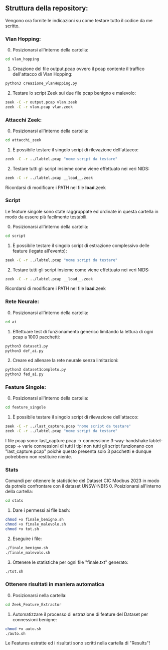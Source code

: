 ## Struttura della repository:
Vengono ora fornite le indicazioni su come testare tutto il codice da me scritto.

### Vlan Hopping:
0. Posizionarsi all'interno della cartella:
```bash
cd vlan_hopping
```
1. Creazione del file output.pcap ovvero il pcap contente il traffico dell'attacco di Vlan Hopping:
```bash
python3 creazione_vlanHopping.py
```
2. Testare lo script Zeek sui due file pcap benigno e malevolo:
```bash
zeek -C -r output.pcap vlan.zeek
zeek -C -r vlan.pcap vlan.zeek
```

### Attacchi Zeek:
0. Posizionarsi all'interno della cartella:
```bash
cd attacchi_zeek
```
1. È possibile testare il singolo script di rilevazione dell'attacco:
```bash
zeek -C -r ../labtel.pcap "nome script da testare"
```
2. Testare tutti gli script insieme come viene effettuato nei veri NIDS:
```bash
zeek -C -r ../labtel.pcap __load__.zeek
```
Ricordarsi di modificare i PATH nel file __load__.zeek

### Script
Le feature singole sono state raggruppate ed ordinate in questa cartella in modo da essere più facilmente testabili.

0. Posizionarsi all'interno della cartella:
```bash
cd script
```
1. È possibile testare il singolo script di estrazione complessivo delle feature (legate all'evento):
```bash
zeek -C -r ../labtel.pcap "nome script da testare"
```
2. Testare tutti gli script insieme come viene effettuato nei veri NIDS:
```bash
zeek -C -r ../labtel.pcap __load__.zeek
```
Ricordarsi di modificare i PATH nel file __load__.zeek

### Rete Neurale:
0. Posizionarsi all'interno della cartella:
```bash
cd ai
```
1. Effettuare test di funzionamento generico limitando la lettura di ogni pcap a 1000 pacchetti:
```bash
python3 dataset1.py
python3 def_ai.py
```
2. Creare ed allenare la rete neurale senza limitazioni:
```bash
python3 dataset1completo.py
python3 fed_ai.py
```

### Feature Singole:
0. Posizionarsi all'interno della cartella:
```bash
cd feature_singole
```
1. È possibile testare il singolo script di rilevazione dell'attacco:
```bash
zeek -C -r ../last_capture.pcap "nome script da testare"
zeek -C -r ../labtel.pcap "nome script da testare"
```
I file pcap sono:
last_capture.pcap -> connessione 3-way-handshake
labtel-pcap -> varie connessioni di tutti i tipi
non tutti gli script funzionano con "last_capture.pcap" poichè questo presenta solo 3 pacchetti e dunque potrebbero non restituire niente.

### Stats
Comandi per ottenere le statistiche del Dataset CIC Modbus 2023 in modo da potrelo confrontare con il dataset UNSW-NB15
0. Posizionarsi all'interno della cartella:
```bash
cd stats
```
1. Dare i permessi ai file bash:
```bash
chmod +x finale_benigno.sh
chmod +x finale_malevolo.sh
chmod +x tot.sh
```
2. Eseguire i file:
```bash
./finale_benigno.sh
./finale_malevolo.sh
```
3. Ottenere le statistiche per ogni file "finale.txt" generato:
```bash
./tot.sh
```

### Ottenere risultati in maniera automatica
0. Posizionarsi nella cartella:
```bash
cd Zeek_Feature_Extractor
```
1. Automatizzare il processo di estrazione di feature del Dataset per connessioni benigne:
```bash
chmod +x auto.sh
./auto.sh 
```
Le Features estratte ed i risultati sono scritti nella cartella di "Results"!
